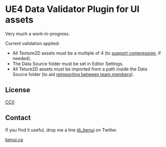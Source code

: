 # UE4 Data Validator Plugin for UI assets

Very much a work-in-progress.

Current validation applied:

* All Texture2D assets must be a multiple of 4 (to [support
  compression](https://benui.ca/unreal/ui-texture-size/), if needed).
* The Data Source folder must be set in Editor Settings.
* All Teture2D assets must be imported from a path inside the Data Source
  folder (to aid [reimporting between team members](https://benui.ca/unreal/reimporting-assets/)).

## License

[CC0](https://creativecommons.org/publicdomain/zero/1.0/)

## Contact

If you find it useful, drop me a line [@_benui](https://twitter.com/_benui) on Twitter.

[benui.ca](https://benui.ca)
